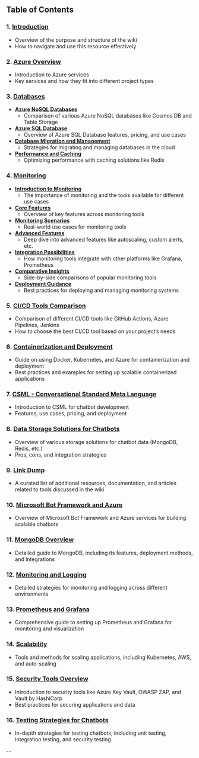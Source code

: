 ## Table of Contents

### 1. [Introduction](./docs/introduction.md)
   - Overview of the purpose and structure of the wiki
   - How to navigate and use this resource effectively

### 2. [Azure Overview](./docs/Azure_overview.md)
   - Introduction to Azure services
   - Key services and how they fit into different project types

### 3. [Databases](./docs/Databases/)
   - **[Azure NoSQL Databases](./docs/Databases/Azure_NoSQL_Databases.md)**
     - Comparison of various Azure NoSQL databases like Cosmos DB and Table Storage
   - **[Azure SQL Database](./docs/Databases/Azure_SQL_Database.md)**
     - Overview of Azure SQL Database features, pricing, and use cases
   - **[Database Migration and Management](./docs/Databases/Database_Migration_and_Management.md)**
     - Strategies for migrating and managing databases in the cloud
   - **[Performance and Caching](Performance_Optimization_and_Caching.md)**
     - Optimizing performance with caching solutions like Redis

### 4. [Monitoring](./docs/Monitoring/)
   - **[Introduction to Monitoring](./docs/Monitoring/1-introduction.md)**
     - The importance of monitoring and the tools available for different use cases
   - **[Core Features](Core_Features.md)**
     - Overview of key features across monitoring tools
   - **[Monitoring Scenarios](Monitoring_Scenarios.md)**
     - Real-world use cases for monitoring tools
   - **[Advanced Features](Advanced_Features.md)**
     - Deep dive into advanced features like autoscaling, custom alerts, etc.
   - **[Integration Possibilities](Integration_Possibilities.md)**
     - How monitoring tools integrate with other platforms like Grafana, Prometheus
   - **[Comparative Insights](Comparative_Insights.md)**
     - Side-by-side comparisons of popular monitoring tools
   - **[Deployment Guidance](Deployment_Guidance.md)**
     - Best practices for deploying and managing monitoring systems

### 5. [CI/CD Tools Comparison](CI-CD_Tools_Comparison.md)
   - Comparison of different CI/CD tools like GitHub Actions, Azure Pipelines, Jenkins
   - How to choose the best CI/CD tool based on your project’s needs

### 6. [Containerization and Deployment](Docker_and_Kubernetes.md)
   - Guide on using Docker, Kubernetes, and Azure for containerization and deployment
   - Best practices and examples for setting up scalable containerized applications

### 7. [CSML - Conversational Standard Meta Language](CSML_Overview.md)
   - Introduction to CSML for chatbot development
   - Features, use cases, pricing, and deployment

### 8. [Data Storage Solutions for Chatbots](Data_Storage_Solutions_for_Chatbots.md)
   - Overview of various storage solutions for chatbot data (MongoDB, Redis, etc.)
   - Pros, cons, and integration strategies

### 9. [Link Dump](Link_Dump.md)
   - A curated list of additional resources, documentation, and articles related to tools discussed in the wiki

### 10. [Microsoft Bot Framework and Azure](Microsoft_Bot_Framework_and_Azure.md)
   - Overview of Microsoft Bot Framework and Azure services for building scalable chatbots

### 11. [MongoDB Overview](./docs/MongoDB_Overview.md)
   - Detailed guide to MongoDB, including its features, deployment methods, and integrations

### 12. [Monitoring and Logging](Monitoring_and_Logging.md)
   - Detailed strategies for monitoring and logging across different environments

### 13. [Prometheus and Grafana](Prometheus_and_Grafana.md)
   - Comprehensive guide to setting up Prometheus and Grafana for monitoring and visualization

### 14. [Scalability](Scalability.md)
   - Tools and methods for scaling applications, including Kubernetes, AWS, and auto-scaling

### 15. [Security Tools Overview](Security_Tools_Overview.md)
   - Introduction to security tools like Azure Key Vault, OWASP ZAP, and Vault by HashiCorp
   - Best practices for securing applications and data

### 16. [Testing Strategies for Chatbots](./docs/Testing_Strategies_for_Chatbots.md)
   - In-depth strategies for testing chatbots, including unit testing, integration testing, and security testing

--
